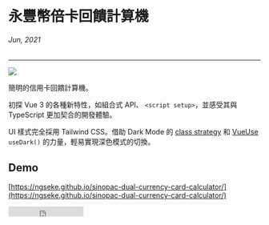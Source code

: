 # 永豐幣倍卡回饋計算機
###### Jun, 2021
---

![](~@/assets/img/article/credit-card-calc/cover.png)

簡明的信用卡回饋計算機。

初探 Vue 3 的各種新特性，如組合式 API、 `<script setup>`，並感受其與 TypeScript 更加契合的開發體驗。

UI 樣式完全採用 Tailwind CSS。借助 Dark Mode 的 [class strategy](https://tailwindcss.com/docs/dark-mode#toggling-dark-mode-manually) 和 [VueUse](https://vueuse.org/core/useDark/) `useDark()` 的力量，輕易實現深色模式的切換。


## Demo

[https://ngseke.github.io/sinopac-dual-currency-card-calculator/](https://ngseke.github.io/sinopac-dual-currency-card-calculator/)

<iframe src="https://ghbtns.com/github-btn.html?user=ngseke&repo=/sinopac-dual-currency-card-calculator&type=star&count=false" frameborder="0" scrolling="0" width="150" height="20" title="Star twbs/bootstrap on GitHub"></iframe>
